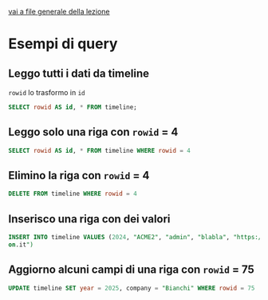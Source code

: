 [vai a file generale della lezione](../4_Lezione.md)

# Esempi di query

## Leggo tutti i dati da timeline

`rowid` lo trasformo in `id`

```sql
SELECT rowid AS id, * FROM timeline;
```

## Leggo solo una riga con `rowid` = 4

```sql
SELECT rowid AS id, * FROM timeline WHERE rowid = 4
```

## Elimino la riga con `rowid` = 4

```sql
DELETE FROM timeline WHERE rowid = 4
```

## Inserisco una riga con dei valori

```sql
INSERT INTO timeline VALUES (2024, "ACME2", "admin", "blabla", "https://papi
on.it")
```

## Aggiorno alcuni campi di una riga con `rowid` = 75

```sql
UPDATE timeline SET year = 2025, company = "Bianchi" WHERE rowid = 75
```

